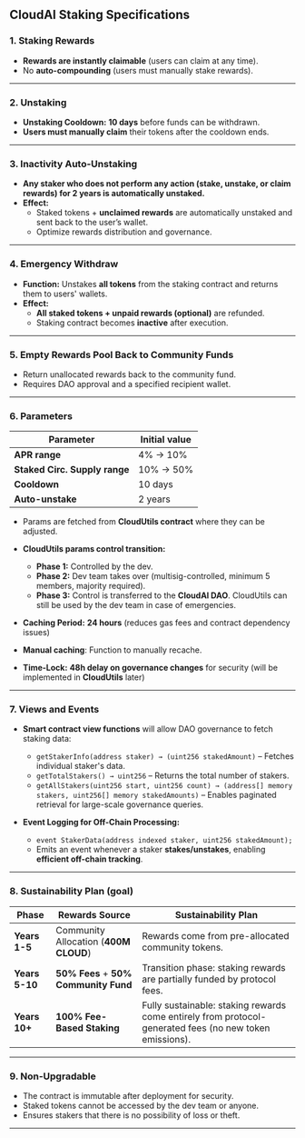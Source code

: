 
## **CloudAI Staking Specifications**

### **1. Staking Rewards**

- **Rewards are instantly claimable** (users can claim at any time).
- No **auto-compounding** (users must manually stake rewards).

----------

### **2. Unstaking**

- **Unstaking Cooldown:** **10 days** before funds can be withdrawn.
- **Users must manually claim** their tokens after the cooldown ends.

----------

### **3. Inactivity Auto-Unstaking**

- **Any staker who does not perform any action (stake, unstake, or claim rewards) for 2 years is automatically unstaked.**
- **Effect:**
  - Staked tokens + **unclaimed rewards** are automatically unstaked and sent back to the user’s wallet.
  - Optimize rewards distribution and governance.

----------

### **4. Emergency Withdraw**

- **Function:** Unstakes **all tokens** from the staking contract and returns them to users' wallets.
- **Effect:**
  - **All staked tokens + unpaid rewards (optional)** are refunded.
  - Staking contract becomes **inactive** after execution.

----------

### **5. Empty Rewards Pool Back to Community Funds**

- Return unallocated rewards back to the community fund.
- Requires DAO approval and a specified recipient wallet.

----------

### **6. Parameters**

| **Parameter** | **Initial value** |
|--------------|----------|
| **APR range** | 4% → 10% |
| **Staked Circ. Supply range** | 10% → 50% |
| **Cooldown** | 10 days |
| **Auto-unstake** | 2 years |

- Params are fetched from **CloudUtils contract** where they can be adjusted.
- **CloudUtils params control transition:**
  - **Phase 1:** Controlled by the dev.
  - **Phase 2:** Dev team takes over (multisig-controlled, minimum 5 members, majority required).
  - **Phase 3:** Control is transferred to the **CloudAI DAO**. CloudUtils can still be used by the dev team in case of emergencies.
  
- **Caching Period:** **24 hours** (reduces gas fees and contract dependency issues)
- **Manual caching**: Function to manually recache.
- **Time-Lock:** **48h delay on governance changes** for security (will be implemented in **CloudUtils** later)

----------

### **7. Views and Events**
  
- **Smart contract view functions** will allow DAO governance to fetch staking data:
  - `getStakerInfo(address staker) → (uint256 stakedAmount)` – Fetches individual staker's data.
  - `getTotalStakers() → uint256` – Returns the total number of stakers.
  - `getAllStakers(uint256 start, uint256 count) → (address[] memory stakers, uint256[] memory stakedAmounts)` – Enables paginated retrieval for large-scale governance queries.
  
- **Event Logging for Off-Chain Processing:**
  - `event StakerData(address indexed staker, uint256 stakedAmount);`
  - Emits an event whenever a staker **stakes/unstakes**, enabling **efficient off-chain tracking**.

----------

### **8. Sustainability Plan (goal)**

| **Phase**  | **Rewards Source**                      | **Sustainability Plan** |
|------------|---------------------------------|----------------|
| **Years 1-5**  | Community Allocation (**400M CLOUD**) | Rewards come from pre-allocated community tokens. |
| **Years 5-10** | **50% Fees** + **50% Community Fund**  | Transition phase: staking rewards are partially funded by protocol fees. |
| **Years 10+**  | **100% Fee-Based Staking**  | Fully sustainable: staking rewards come entirely from protocol-generated fees (no new token emissions). |

----------

### **9. Non-Upgradable**

- The contract is immutable after deployment for security.
- Staked tokens cannot be accessed by the dev team or anyone.
- Ensures stakers that there is no possibility of loss or theft.

----------

